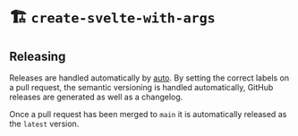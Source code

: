 # 🏗 `create-svelte-with-args`

## Releasing

Releases are handled automatically by [auto](https://github.com/intuit/auto). By setting the correct labels on a pull request, the semantic versioning is handled automatically, GitHub releases are generated as well as a changelog.

Once a pull request has been merged to `main` it is automatically released as the `latest` version.
